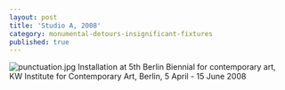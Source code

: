 ```yaml
---
layout: post
title: 'Studio A, 2008'
category: monumental-detours-insignificant-fixtures
published: true
---
```


![punctuation.jpg]({{site.baseurl}}/assets/img/2016_perforations_II_wasteful_illuminations.jpg)
Installation at 5th Berlin Biennial for contemporary art, KW Institute for Contemporary Art, Berlin, 5 April - 15 June 2008
